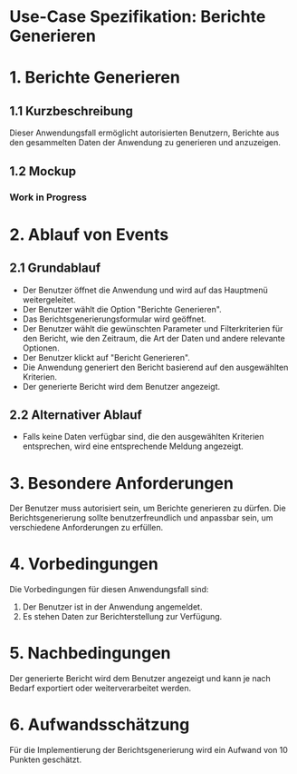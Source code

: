 # Use-Case Spezifikation: Berichte Generieren

# 1. Berichte Generieren

## 1.1 Kurzbeschreibung
Dieser Anwendungsfall ermöglicht autorisierten Benutzern, Berichte aus den gesammelten Daten der Anwendung zu generieren und anzuzeigen.

## 1.2 Mockup

### Work in Progress

# 2. Ablauf von Events

## 2.1 Grundablauf
- Der Benutzer öffnet die Anwendung und wird auf das Hauptmenü weitergeleitet.
- Der Benutzer wählt die Option "Berichte Generieren".
- Das Berichtsgenerierungsformular wird geöffnet.
- Der Benutzer wählt die gewünschten Parameter und Filterkriterien für den Bericht, wie den Zeitraum, die Art der Daten und andere relevante Optionen.
- Der Benutzer klickt auf "Bericht Generieren".
- Die Anwendung generiert den Bericht basierend auf den ausgewählten Kriterien.
- Der generierte Bericht wird dem Benutzer angezeigt.

## 2.2 Alternativer Ablauf
- Falls keine Daten verfügbar sind, die den ausgewählten Kriterien entsprechen, wird eine entsprechende Meldung angezeigt.

# 3. Besondere Anforderungen
Der Benutzer muss autorisiert sein, um Berichte generieren zu dürfen. Die Berichtsgenerierung sollte benutzerfreundlich und anpassbar sein, um verschiedene Anforderungen zu erfüllen.

# 4. Vorbedingungen
Die Vorbedingungen für diesen Anwendungsfall sind:
1. Der Benutzer ist in der Anwendung angemeldet.
2. Es stehen Daten zur Berichterstellung zur Verfügung.

# 5. Nachbedingungen
Der generierte Bericht wird dem Benutzer angezeigt und kann je nach Bedarf exportiert oder weiterverarbeitet werden.

# 6. Aufwandsschätzung
Für die Implementierung der Berichtsgenerierung wird ein Aufwand von 10 Punkten geschätzt.

